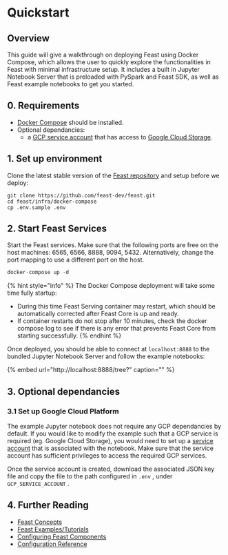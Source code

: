 # Quickstart

## Overview

This guide will give a walkthrough on deploying Feast using Docker Compose, which allows the user to quickly explore the functionalities in Feast with minimal infrastructure setup. It includes a built in Jupyter Notebook Server that is preloaded with PySpark and Feast SDK, as well as Feast example notebooks to get you started.

## 0. Requirements

* [Docker Compose](https://docs.docker.com/compose/install/) should be installed.
* Optional dependancies:
  * a [GCP service account](https://cloud.google.com/iam/docs/creating-managing-service-account-keys) that has access to [Google Cloud Storage](https://cloud.google.com/storage).

## 1. Set up environment

Clone the latest stable version of the [Feast repository](https://github.com/gojek/feast/) and setup before we deploy:

```text
git clone https://github.com/feast-dev/feast.git
cd feast/infra/docker-compose
cp .env.sample .env
```

## 2. Start Feast Services

Start the Feast services. Make sure that the following ports are free on the host machines: 6565, 6566, 8888, 9094, 5432. Alternatively, change the port mapping to use a different port on the host.

```javascript
docker-compose up -d
```

{% hint style="info" %}
The Docker Compose deployment will take some time fully startup:

* During this time Feast Serving container may restart, which should be automatically corrected after Feast Core is up and ready.
* If container restarts do not stop after 10 minutes, check the docker compose log to see if there is any error that prevents Feast Core from starting successfully.
{% endhint %}

Once deployed, you should be able to connect at `localhost:8888` to the bundled Jupyter Notebook Server and follow the example notebooks:

{% embed url="http://localhost:8888/tree?" caption="" %}

## 3. Optional dependancies

### 3.1 Set up Google Cloud Platform

The example Jupyter notebook does not require any GCP dependancies by default. If you would like to modify the example such that a GCP service is required \(eg. Google Cloud Storage\), you would need to set up a [service account](https://cloud.google.com/iam/docs/creating-managing-service-accounts) that is associated with the notebook. Make sure that the service account has sufficient privileges to access the required GCP services.

Once the service account is created, download the associated JSON key file and copy the file to the path configured in `.env` , under `GCP_SERVICE_ACCOUNT` . 

## 4. Further Reading

* [Feast Concepts](../concepts/overview.md)
* [Feast Examples/Tutorials](https://github.com/feast-dev/feast/tree/master/examples)
* [Configuring Feast Components](../reference/configuration-reference.md)
* [Configuration Reference](https://app.gitbook.com/@feast/s/docs/v/master/reference/configuration-reference)

